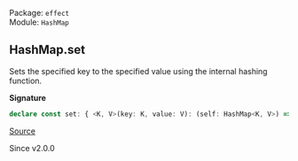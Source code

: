 Package: `effect`<br />
Module: `HashMap`<br />

## HashMap.set

Sets the specified key to the specified value using the internal hashing
function.

**Signature**

```ts
declare const set: { <K, V>(key: K, value: V): (self: HashMap<K, V>) => HashMap<K, V>; <K, V>(self: HashMap<K, V>, key: K, value: V): HashMap<K, V>; }
```

[Source](https://github.com/Effect-TS/effect/tree/main/packages/effect/src/HashMap.ts#L224)

Since v2.0.0